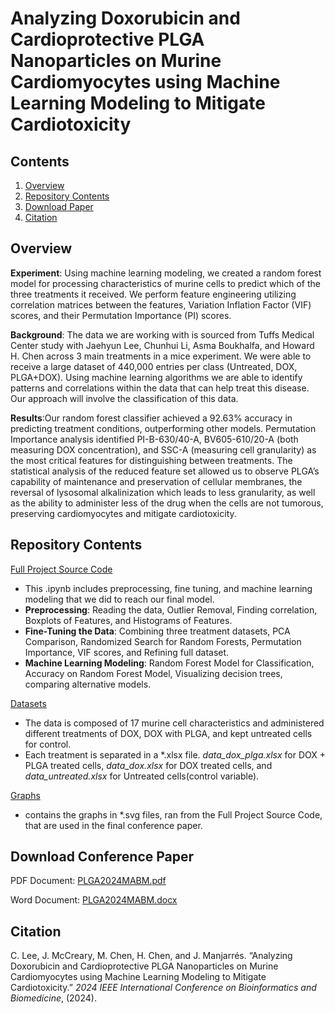 # Analyzing Doxorubicin and Cardioprotective PLGA Nanoparticles on Murine Cardiomyocytes using Machine Learning Modeling to Mitigate Cardiotoxicity
## Contents
1. [Overview](#project-ideation)
2. [Repository Contents](#repository-contents)
3. [Download Paper](#download-conference-paper)
4. [Citation](#citation)

## Overview
**Experiment**: Using machine learning modeling, we created a random forest model for processing characteristics of murine cells to predict which of the three treatments it received. We perform feature engineering utilizing correlation matrices between the features, Variation Inflation Factor (VIF) scores, and their Permutation Importance (PI) scores.<br>

**Background**: The data we are working with is sourced from Tuffs Medical Center study with Jaehyun Lee, Chunhui Li, Asma Boukhalfa, and Howard H. Chen across 3 main treatments in a mice experiment. We were able to receive a large dataset of 440,000 entries per class (Untreated, DOX, PLGA+DOX). Using machine learning algorithms we are able to identify patterns and correlations within the data that can help treat this disease. Our approach will involve the classification of this data.<br>

**Results**:Our random forest classifier achieved a 92.63% accuracy in predicting treatment conditions, outperforming other models. Permutation Importance analysis identified PI-B-630/40-A, BV605-610/20-A (both measuring DOX concentration), and SSC-A (measuring cell granularity) as the most critical features for distinguishing between treatments. The statistical analysis of the reduced feature set allowed us to observe PLGA’s capability of maintenance and preservation of cellular membranes, the reversal of lysosomal alkalinization which leads to less granularity, as well as the ability to administer less of the drug when the cells are not tumorous, preserving cardiomyocytes and mitigate cardiotoxicity.<br>

## Repository Contents
[Full Project Source Code](https://github.com/christinlee367/PLGA/blob/main/Project/PLGAShared.ipynb)
- This .ipynb includes preprocessing, fine tuning, and machine learning modeling that we did to reach our final model.
- **Preprocessing**: Reading the data, Outlier Removal, Finding correlation, Boxplots of Features, and Histograms of Features.
- **Fine-Tuning the Data**: Combining three treatment datasets, PCA Comparison, Randomized Search for Random Forests, Permutation Importance, VIF scores, and Refining full dataset.
- **Machine Learning Modeling**: Random Forest Model for Classification, Accuracy on Random Forest Model, Visualizing decision trees, comparing alternative models.

[Datasets](https://github.com/christinlee367/PLGA/tree/main/Data)
- The data is composed of 17 murine cell characteristics and administered different treatments of DOX, DOX with PLGA, and kept untreated cells for control.
- Each treatment is separated in a *.xlsx file. _data_dox_plga.xlsx_ for DOX + PLGA treated cells, _data_dox.xlsx_ for DOX treated cells, and _data_untreated.xlsx_ for Untreated cells(control variable). 

[Graphs](https://github.com/christinlee367/PLGA/tree/main/Figures)
- contains the graphs in \*.svg files, ran from the Full Project Source Code, that are used in the final conference paper. 

## Download Conference Paper
PDF Document: [PLGA2024MABM.pdf](https://github.com/user-attachments/files/17709780/PLGA_V4_.pdf)

Word Document: [PLGA2024MABM.docx](https://github.com/user-attachments/files/17709806/PLGA_V4_.docx)

## Citation
C. Lee, J. McCreary, M. Chen, H. Chen, and J. Manjarrés. “Analyzing Doxorubicin and Cardioprotective PLGA Nanoparticles on Murine Cardiomyocytes using Machine Learning Modeling to Mitigate Cardiotoxicity.” _2024 IEEE International Conference on Bioinformatics and Biomedicine_, (2024).
